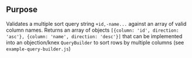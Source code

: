 ## Purpose

Validates a multiple sort query string `+id,-name...` against an array of valid column names.
Returns an array of objects 
`[{column: 'id', direction: 'asc'}, {column: 'name', direction: 'desc'}]` that can be implemented into an objection/knex `QueryBuilder`
to sort rows by multiple columns (see `example-query-builder.js`)
